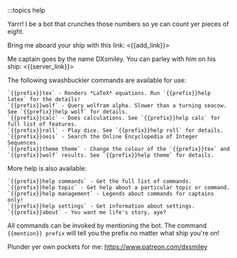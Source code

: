 :::topics help

Yarrr! I be a bot that crunches those numbers so ye can count yer pieces of eight.

Bring me aboard your ship with this link: <{{add_link}}>

Me captain goes by the name DXsmiley. You can parley with him on his ship: <{{server_link}}>

The following swashbuckler commands are available for use:

    `{{prefix}}tex` - Renders *LaTeX* equations. Run `{{prefix}}help latex` for the details!
    `{{prefix}}wolf` - Query wolfram alpha. Slower than a turning seacow. See `{{prefix}}help wolf` for details.
    `{{prefix}}calc` - Does calculations. See `{{prefix}}help calc` for full list of features.
    `{{prefix}}roll` - Play dice. See `{{prefix}}help roll` for details.
    `{{prefix}}oeis` - Search the Online Encyclopedia of Integer Sequences.
    `{{prefix}}theme theme` - Change the colour of the `{{prefix}}tex` and `{{prefix}}wolf` results. See `{{prefix}}help theme` for details.
    

More help is also available:

    `{{prefix}}help commands` - Get the full list of commands.
    `{{prefix}}help topic` - Get help about a particular topic or command.
    `{{prefix}}help management` - Legends about commands for captains only!
    `{{prefix}}help settings` - Get information about settings.
    `{{prefix}}about` - You want me life's story, aye?
    

All commands can be invoked by mentioning the bot. The command `{{mention}} prefix` will tell you the prefix no matter what ship you're on!

Plunder yer own pockets for me: https://www.patreon.com/dxsmiley